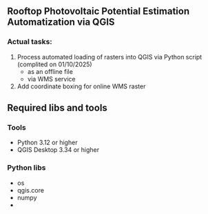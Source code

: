 ## Rooftop Photovoltaic Potential Estimation Automatization via QGIS
### Actual tasks: 
1. Process automated loading of rasters into QGIS via Python script (complited on 01/10/2025)
    - as an offline file 
    - via WMS service
2. Add coordinate boxing for online WMS raster 


## Required libs and tools
### Tools
- Python 3.12 or higher 
- QGIS Desktop 3.34 or higher
### Python libs
- os
- qgis.core
- numpy 
- 
